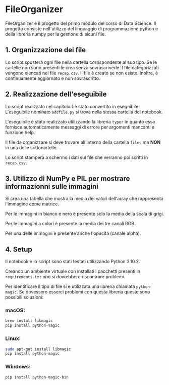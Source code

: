# FileOrganizer

FileOrganizer è il progetto del primo modulo del corso di Data Science. Il progetto consiste nell'utilizzo del linguaggio di programmazione python e della libreria numpy per la gestione di alcuni file.

## 1. Organizzazione dei file

Lo script sposterà ogni file nella cartella corrispondente al suo tipo. Se le cartelle non sono presenti le crea senza sovrascriverle. I file categorizzati vengono elencati nel file `recap.csv`. Il file è creato se non esiste. Inoltre, è continuamente aggiornato e non sovrascritto.

## 2. Realizzazione dell'eseguibile

Lo script realizzato nel capitolo 1 è stato convertito in eseguibile. L'eseguibile nominato `addfile.py` si trova nella stessa cartella del notebook.

L'eseguibile è stato realizzato utilizzando la libreria `typer` in quanto essa fornisce automaticamente messaggi di errore per argomenti mancanti e funzione help.

Il file da organizzare si deve trovare all'interno della cartella `files` ma **NON** in una delle sottocartelle.

Lo script stamperà a schermo i dati sul file che verranno poi scritti in `recap.csv`.

## 3. Utilizzo di NumPy e PIL per mostrare informazionni sulle immagini

Si crea una tabella che mostra la media dei valori dell'array che rappresenta l'immagine come matrice.

Per le immagini in bianco e nero è presente solo la media della scala di grigi.

Per le immagini a colori è presente la media dei tre canali RGB.

Per una delle immagini è presente anche l'opacità (canale alpha).

## 4. Setup

Il notebook e lo script sono stati testati utilizzando Python 3.10.2.

Creando un ambiente virtuale con installati i pacchetti presenti in `requirements.txt` non si dovrebbero riscontrare problemi.

Per identificare il tipo di file si è utilizzata una libreria chiamata `python-magic`. Se dovessero esserci problemi con questa libreria queste sono possibili soluzioni:

### macOS:
```bash
brew install libmagic
pip install python-magic
```
### Linux:
```bash
sudo apt-get install libmagic
pip install python-magic
```
### Windows:
```bash
pip install python-magic-bin
```
